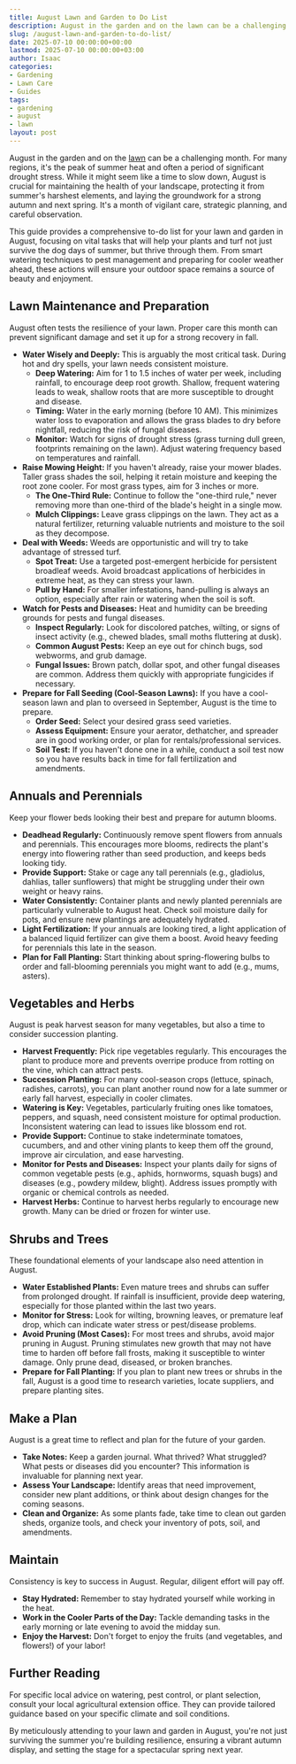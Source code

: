```yaml
---
title: August Lawn and Garden to Do List
description: August in the garden and on the lawn can be a challenging month. For many regions, it's the peak of summer heat and often a period of significant drought...
slug: /august-lawn-and-garden-to-do-list/
date: 2025-07-10 00:00:00+00:00
lastmod: 2025-07-10 00:00:00+03:00
author: Isaac
categories:
- Gardening
- Lawn Care
- Guides
tags:
- gardening
- august
- lawn
layout: post
---
```

August in the garden and on the [lawn](https://pestpolicy.com/september-lawn-garden-to-do-list/) can be a challenging month. For many regions, it's the peak of summer heat and often a period of significant drought stress. While it might seem like a time to slow down, August is crucial for maintaining the health of your landscape, protecting it from summer's harshest elements, and laying the groundwork for a strong autumn and next spring. It's a month of vigilant care, strategic planning, and careful observation.

This guide provides a comprehensive to-do list for your lawn and garden in August, focusing on vital tasks that will help your plants and turf not just survive the dog days of summer, but thrive through them. From smart watering techniques to pest management and preparing for cooler weather ahead, these actions will ensure your outdoor space remains a source of beauty and enjoyment.

## Lawn Maintenance and Preparation

August often tests the resilience of your lawn. Proper care this month can prevent significant damage and set it up for a strong recovery in fall.

* **Water Wisely and Deeply:** This is arguably the most critical task. During hot and dry spells, your lawn needs consistent moisture.
    * **Deep Watering:** Aim for 1 to 1.5 inches of water per week, including rainfall, to encourage deep root growth. Shallow, frequent watering leads to weak, shallow roots that are more susceptible to drought and disease.
    * **Timing:** Water in the early morning (before 10 AM). This minimizes water loss to evaporation and allows the grass blades to dry before nightfall, reducing the risk of fungal diseases.
    * **Monitor:** Watch for signs of drought stress (grass turning dull green, footprints remaining on the lawn). Adjust watering frequency based on temperatures and rainfall.
* **Raise Mowing Height:** If you haven't already, raise your mower blades. Taller grass shades the soil, helping it retain moisture and keeping the root zone cooler. For most grass types, aim for 3 inches or more.
    * **The One-Third Rule:** Continue to follow the "one-third rule," never removing more than one-third of the blade's height in a single mow.
    * **Mulch Clippings:** Leave grass clippings on the lawn. They act as a natural fertilizer, returning valuable nutrients and moisture to the soil as they decompose.
* **Deal with Weeds:** Weeds are opportunistic and will try to take advantage of stressed turf.
    * **Spot Treat:** Use a targeted post-emergent herbicide for persistent broadleaf weeds. Avoid broadcast applications of herbicides in extreme heat, as they can stress your lawn.
    * **Pull by Hand:** For smaller infestations, hand-pulling is always an option, especially after rain or watering when the soil is soft.
* **Watch for Pests and Diseases:** Heat and humidity can be breeding grounds for pests and fungal diseases.
    * **Inspect Regularly:** Look for discolored patches, wilting, or signs of insect activity (e.g., chewed blades, small moths fluttering at dusk).
    * **Common August Pests:** Keep an eye out for chinch bugs, sod webworms, and grub damage.
    * **Fungal Issues:** Brown patch, dollar spot, and other fungal diseases are common. Address them quickly with appropriate fungicides if necessary.
* **Prepare for Fall Seeding (Cool-Season Lawns):** If you have a cool-season lawn and plan to overseed in September, August is the time to prepare.
    * **Order Seed:** Select your desired grass seed varieties.
    * **Assess Equipment:** Ensure your aerator, dethatcher, and spreader are in good working order, or plan for rentals/professional services.
    * **Soil Test:** If you haven't done one in a while, conduct a soil test now so you have results back in time for fall fertilization and amendments.

## Annuals and Perennials

Keep your flower beds looking their best and prepare for autumn blooms.

* **Deadhead Regularly:** Continuously remove spent flowers from annuals and perennials. This encourages more blooms, redirects the plant's energy into flowering rather than seed production, and keeps beds looking tidy.
* **Provide Support:** Stake or cage any tall perennials (e.g., gladiolus, dahlias, taller sunflowers) that might be struggling under their own weight or heavy rains.
* **Water Consistently:** Container plants and newly planted perennials are particularly vulnerable to August heat. Check soil moisture daily for pots, and ensure new plantings are adequately hydrated.
* **Light Fertilization:** If your annuals are looking tired, a light application of a balanced liquid fertilizer can give them a boost. Avoid heavy feeding for perennials this late in the season.
* **Plan for Fall Planting:** Start thinking about spring-flowering bulbs to order and fall-blooming perennials you might want to add (e.g., mums, asters).

## Vegetables and Herbs

August is peak harvest season for many vegetables, but also a time to consider succession planting.

* **Harvest Frequently:** Pick ripe vegetables regularly. This encourages the plant to produce more and prevents overripe produce from rotting on the vine, which can attract pests.
* **Succession Planting:** For many cool-season crops (lettuce, spinach, radishes, carrots), you can plant another round now for a late summer or early fall harvest, especially in cooler climates.
* **Watering is Key:** Vegetables, particularly fruiting ones like tomatoes, peppers, and squash, need consistent moisture for optimal production. Inconsistent watering can lead to issues like blossom end rot.
* **Provide Support:** Continue to stake indeterminate tomatoes, cucumbers, and and other vining plants to keep them off the ground, improve air circulation, and ease harvesting.
* **Monitor for Pests and Diseases:** Inspect your plants daily for signs of common vegetable pests (e.g., aphids, hornworms, squash bugs) and diseases (e.g., powdery mildew, blight). Address issues promptly with organic or chemical controls as needed.
* **Harvest Herbs:** Continue to harvest herbs regularly to encourage new growth. Many can be dried or frozen for winter use.

## Shrubs and Trees

These foundational elements of your landscape also need attention in August.

* **Water Established Plants:** Even mature trees and shrubs can suffer from prolonged drought. If rainfall is insufficient, provide deep watering, especially for those planted within the last two years.
* **Monitor for Stress:** Look for wilting, browning leaves, or premature leaf drop, which can indicate water stress or pest/disease problems.
* **Avoid Pruning (Most Cases):** For most trees and shrubs, avoid major pruning in August. Pruning stimulates new growth that may not have time to harden off before fall frosts, making it susceptible to winter damage. Only prune dead, diseased, or broken branches.
* **Prepare for Fall Planting:** If you plan to plant new trees or shrubs in the fall, August is a good time to research varieties, locate suppliers, and prepare planting sites.

## Make a Plan

August is a great time to reflect and plan for the future of your garden.

* **Take Notes:** Keep a garden journal. What thrived? What struggled? What pests or diseases did you encounter? This information is invaluable for planning next year.
* **Assess Your Landscape:** Identify areas that need improvement, consider new plant additions, or think about design changes for the coming seasons.
* **Clean and Organize:** As some plants fade, take time to clean out garden sheds, organize tools, and check your inventory of pots, soil, and amendments.

## Maintain

Consistency is key to success in August. Regular, diligent effort will pay off.

* **Stay Hydrated:** Remember to stay hydrated yourself while working in the heat.
* **Work in the Cooler Parts of the Day:** Tackle demanding tasks in the early morning or late evening to avoid the midday sun.
* **Enjoy the Harvest:** Don't forget to enjoy the fruits (and vegetables, and flowers!) of your labor!

## Further Reading

For specific local advice on watering, pest control, or plant selection, consult your local agricultural extension office. They can provide tailored guidance based on your specific climate and soil conditions.

By meticulously attending to your lawn and garden in August, you're not just surviving the summer  you're building resilience, ensuring a vibrant autumn display, and setting the stage for a spectacular spring next year.
